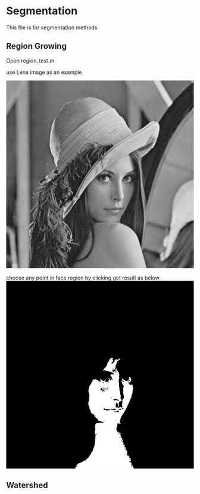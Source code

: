 # Segmentation
This file is for segmentation methods

## Region Growing
Open region_test.m

use Lena image as an example

![Input image](https://github.com/Angnong/Image-Processing-Algorithm/blob/master/Segmentation/images/lena.png)

choose any point in face region by clicking
get result as below
![Segmented result](https://github.com/Angnong/Image-Processing-Algorithm/blob/master/Segmentation/images/segment_lena.png)

## Watershed

